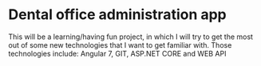 # Dental office administration app

This will be a learning/having fun project, in which I will try to get the most out of some new technologies that I want to get familiar with.
Those technologies include: Angular 7, GIT, ASP.NET CORE and WEB API
